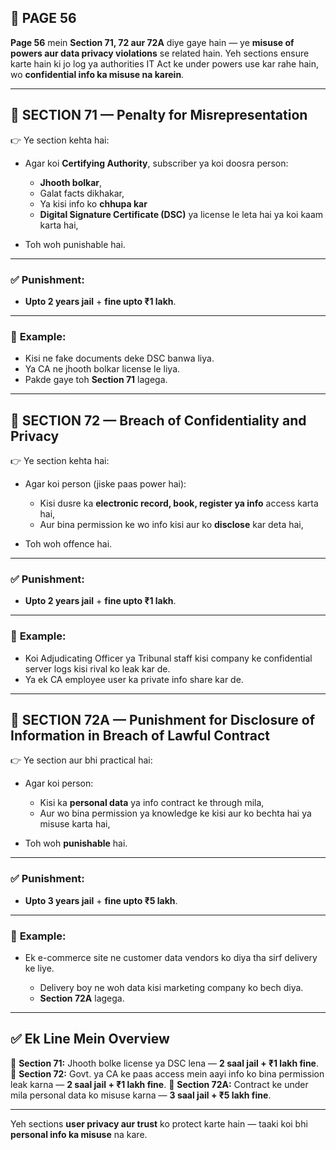## 📄 **PAGE 56**

**Page 56** mein **Section 71, 72 aur 72A** diye gaye hain — ye **misuse of powers aur data privacy violations** se related hain.
Yeh sections ensure karte hain ki jo log ya authorities IT Act ke under powers use kar rahe hain, wo **confidential info ka misuse na karein**.

---

## 🔹 **SECTION 71 — Penalty for Misrepresentation**

👉 Ye section kehta hai:

* Agar koi **Certifying Authority**, subscriber ya koi doosra person:

  * **Jhooth bolkar**,
  * Galat facts dikhakar,
  * Ya kisi info ko **chhupa kar**
  * **Digital Signature Certificate (DSC)** ya license le leta hai ya koi kaam karta hai,
* Toh woh punishable hai.

---

### ✅ **Punishment:**

* **Upto 2 years jail** + **fine upto ₹1 lakh**.

---

### 🧩 **Example:**

* Kisi ne fake documents deke DSC banwa liya.
* Ya CA ne jhooth bolkar license le liya.
* Pakde gaye toh **Section 71** lagega.

---

## 🔹 **SECTION 72 — Breach of Confidentiality and Privacy**

👉 Ye section kehta hai:

* Agar koi person (jiske paas power hai):

  * Kisi dusre ka **electronic record, book, register ya info** access karta hai,
  * Aur bina permission ke wo info kisi aur ko **disclose** kar deta hai,
* Toh woh offence hai.

---

### ✅ **Punishment:**

* **Upto 2 years jail** + **fine upto ₹1 lakh**.

---

### 🧩 **Example:**

* Koi Adjudicating Officer ya Tribunal staff kisi company ke confidential server logs kisi rival ko leak kar de.
* Ya ek CA employee user ka private info share kar de.

---

## 🔹 **SECTION 72A — Punishment for Disclosure of Information in Breach of Lawful Contract**

👉 Ye section aur bhi practical hai:

* Agar koi person:

  * Kisi ka **personal data** ya info contract ke through mila,
  * Aur wo bina permission ya knowledge ke kisi aur ko bechta hai ya misuse karta hai,
* Toh woh **punishable** hai.

---

### ✅ **Punishment:**

* **Upto 3 years jail** + **fine upto ₹5 lakh**.

---

### 🧩 **Example:**

* Ek e-commerce site ne customer data vendors ko diya tha sirf delivery ke liye.

  * Delivery boy ne woh data kisi marketing company ko bech diya.
  * **Section 72A** lagega.

---

## ✅ **Ek Line Mein Overview**

📌 **Section 71:** Jhooth bolke license ya DSC lena — **2 saal jail + ₹1 lakh fine**.
📌 **Section 72:** Govt. ya CA ke paas access mein aayi info ko bina permission leak karna — **2 saal jail + ₹1 lakh fine**.
📌 **Section 72A:** Contract ke under mila personal data ko misuse karna — **3 saal jail + ₹5 lakh fine**.

---

Yeh sections **user privacy aur trust** ko protect karte hain — taaki koi bhi **personal info ka misuse** na kare.
